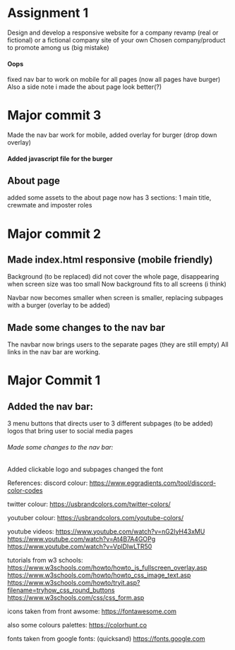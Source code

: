 # Assignment 1

Design and develop a responsive website for a company revamp (real or fictional) or a fictional company site of your own
Chosen company/product to promote among us (big mistake)

#### Oops

fixed nav bar to work on mobile for all pages (now all pages have burger)
Also a side note i made the about page look better(?)

# Major commit 3

Made the nav bar work for mobile, added overlay for burger (drop down overlay)

#### Added javascript file for the burger

## About page

added some assets to the about page
now has 3 sections: 1 main title, crewmate and imposter roles

# Major commit 2

## Made index.html responsive (mobile friendly)

Background (to be replaced) did not cover the whole page, disappearing when screen size was too small
Now background fits to all screens (i think)

Navbar now becomes smaller when screen is smaller, replacing subpages with a burger (overlay to be added)

## Made some changes to the nav bar

The navbar now brings users to the separate pages (they are still empty)
All links in the nav bar are working.

# Major Commit 1

## Added the nav bar:

3 menu buttons that directs user to 3 different subpages (to be added)
logos that bring user to social media pages

###### Made some changes to the nav bar:

Added clickable logo and subpages
changed the font

References:
discord colour:
https://www.eggradients.com/tool/discord-color-codes

twitter colour:
https://usbrandcolors.com/twitter-colors/

youtuber colour:
https://usbrandcolors.com/youtube-colors/

youtube videos:
https://www.youtube.com/watch?v=nG2IyH43xMU
https://www.youtube.com/watch?v=At4B7A4GOPg
https://www.youtube.com/watch?v=VplDlwLTR50

tutorials from w3 schools:
https://www.w3schools.com/howto/howto_js_fullscreen_overlay.asp
https://www.w3schools.com/howto/howto_css_image_text.asp
https://www.w3schools.com/howto/tryit.asp?filename=tryhow_css_round_buttons
https://www.w3schools.com/css/css_form.asp

icons taken from front awsome:
https://fontawesome.com

also some colours palettes:
https://colorhunt.co

fonts taken from google fonts: (quicksand)
https://fonts.google.com
